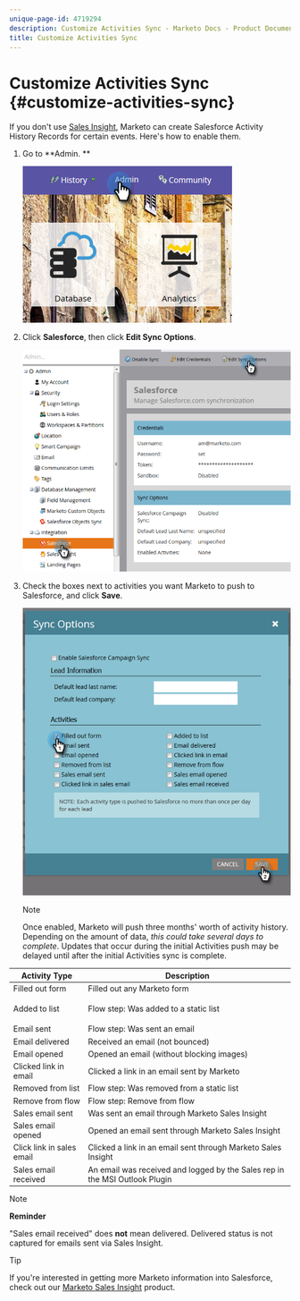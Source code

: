```yaml
---
unique-page-id: 4719294
description: Customize Activities Sync - Marketo Docs - Product Documentation
title: Customize Activities Sync
---
```


# Customize Activities Sync {#customize-activities-sync}

If you don't use [Sales Insight](http://docs.marketo.com/display/DOCS/Marketo+Sales+Insight), Marketo can create Salesforce Activity History Records for certain events. Here's how to enable them.

1. Go to **Admin. **

   ![](assets/admin.png)

1. Click **Salesforce**, then click **Edit Sync Options**.

   ![](assets/two-1.png)

1. Check the boxes next to activities you want Marketo to push to Salesforce, and click **Save**.

   ![](assets/three-1.png)

   >[!NOTE]
   >
   >Once enabled, Marketo will push three months' worth of activity history. Depending on the amount of data, *this could take several days to complete*. Updates that occur during the initial Activities push may be delayed until after the initial Activities sync is complete.

<table> 
 <colgroup> 
  <col> 
  <col> 
 </colgroup> 
 <thead> 
  <tr> 
   <th>Activity Type</th> 
   <th>Description</th> 
  </tr> 
 </thead> 
 <tbody> 
  <tr> 
   <td>Filled out form</td> 
   <td>Filled out any Marketo form</td> 
  </tr> 
  <tr> 
   <td>Added to list</td> 
   <td><p>Flow step: Was added to a static list</p></td> 
  </tr> 
  <tr> 
   <td>Email sent</td> 
   <td>Flow step: Was sent an email</td> 
  </tr> 
  <tr> 
   <td>Email delivered</td> 
   <td>Received an email (not bounced)</td> 
  </tr> 
  <tr> 
   <td>Email opened</td> 
   <td>Opened an email (without blocking images)</td> 
  </tr> 
  <tr> 
   <td>Clicked link in email</td> 
   <td>Clicked a link in an email sent by Marketo</td> 
  </tr> 
  <tr> 
   <td>Removed from list</td> 
   <td>Flow step: Was removed from a static list</td> 
  </tr> 
  <tr> 
   <td>Remove from flow</td> 
   <td>Flow step: Remove from flow</td> 
  </tr> 
  <tr> 
   <td>Sales email sent</td> 
   <td>Was sent an email through Marketo Sales Insight</td> 
  </tr> 
  <tr> 
   <td>Sales email opened</td> 
   <td>Opened an email sent through Marketo Sales Insight</td> 
  </tr> 
  <tr> 
   <td>Click link in sales email</td> 
   <td>Clicked a link in an email sent through Marketo Sales Insight</td> 
  </tr> 
  <tr> 
   <td>Sales email received</td> 
   <td>An email was received and logged by the Sales rep in the MSI Outlook Plugin</td> 
  </tr> 
 </tbody> 
</table>

   >[!NOTE]
   >
   >**Reminder**
   >
   >
   >"Sales email received" does **not** mean delivered. Delivered status is not captured for emails sent via Sales Insight.

   >[!TIP]
   >
   >If you're interested in getting more Marketo information into Salesforce, check out our [Marketo Sales Insight](../../../../../product-docs/marketo-sales-insight/msi-for-salesforce/installation/install-marketo-sales-insight-package-in-salesforce-appexchange.md) product.

